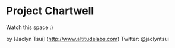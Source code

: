 # Project Chartwell

Watch this space :)

by [Jaclyn Tsui] (http://www.altitudelabs.com)
Twitter: @jaclyntsui

